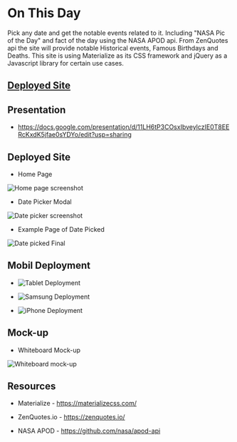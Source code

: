 # On This Day

Pick any date and get the notable events related to it. Including "NASA Pic of the Day" and fact of the day using the NASA APOD api. From ZenQuotes api the site will provide notable Historical events, Famous Birthdays and Deaths. This site is using Materialize as its CSS framework and jQuery as a Javascript library for certain use cases.

## [Deployed Site](https://safteydav3.github.io/on-this-day/)
## Presentation

- https://docs.google.com/presentation/d/11LH6tP3COsxIbveylczIE0T8EERcKxdK5jfae0sYDYo/edit?usp=sharing

## Deployed Site

- Home Page

![Home page screenshot](./assets/images/README%20imgs/front-page.png)

- Date Picker Modal

![Date picker screenshot](./assets/images/README%20imgs/date-picker-zoltar.png)

- Example Page of Date Picked

![Date picked Final](./assets/images/README%20imgs/date-picked-example.png)

## Mobil Deployment

- ![Tablet Deployment](./assets/images/README%20imgs/tablet-deployment.png)

- ![Samsung Deployment](./assets/images/README%20imgs/samsung-deployment.png)

- ![iPhone Deployment](./assets/images/README%20imgs/iphone-deployment.png)

## Mock-up

- Whiteboard Mock-up

![Whiteboard mock-up](./assets/images/README%20imgs/whiteboard-wire-frame.jpg)

## Resources

- Materialize - https://materializecss.com/

- ZenQuotes.io - https://zenquotes.io/

- NASA APOD - https://github.com/nasa/apod-api
